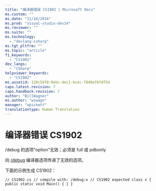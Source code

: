 ```yaml
---
title: "编译器错误 CS1902 | Microsoft Docs"
ms.custom: ""
ms.date: "11/16/2016"
ms.prod: "visual-studio-dev14"
ms.reviewer: ""
ms.suite: ""
ms.technology: 
  - "devlang-csharp"
ms.tgt_pltfrm: ""
ms.topic: "article"
f1_keywords: 
  - "CS1902"
dev_langs: 
  - "CSharp"
helpviewer_keywords: 
  - "CS1902"
ms.assetid: 120c5978-9ebc-4ec1-bcec-f840af6fdf5d
caps.latest.revision: 7
caps.handback.revision: 7
author: "BillWagner"
ms.author: "wiwagn"
manager: "wpickett"
translationtype: Human Translation
---
```

# 编译器错误 CS1902
\/debug 的选项“option”无效；必须是 full 或 pdbonly  
  
 向 [\/debug](../../csharp/language-reference/compiler-options/debug-compiler-option.md) 编译器选项传递了无效的选项。  
  
 下面的示例生成 CS1902：  
  
```  
// CS1902.cs // compile with: /debug:x // CS1902 expected class x { public static void Main() { } }  
```